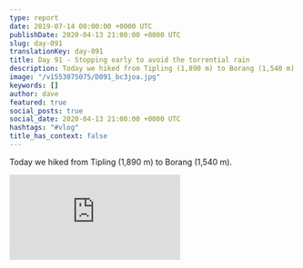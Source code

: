 ```yaml
---
type: report
date: 2019-07-14 00:00:00 +0000 UTC
publishDate: 2020-04-13 21:00:00 +0000 UTC
slug: day-091
translationKey: day-091
title: Day 91 - Stopping early to avoid the torrential rain
description: Today we hiked from Tipling (1,890 m) to Borang (1,540 m).
image: "/v1553075075/D091_bc3joa.jpg"
keywords: []
author: dave
featured: true
social_posts: true
social_date: 2020-04-13 21:00:00 +0000 UTC
hashtags: "#vlog"
title_has_context: false
---
```


Today we hiked from Tipling (1,890 m) to Borang (1,540 m).

<iframe class="youtube75" src="https://www.youtube.com/embed/A9r8K-5o-0U" frameborder="0" allow="accelerometer; autoplay; encrypted-media; gyroscope; picture-in-picture" allowfullscreen></iframe>

